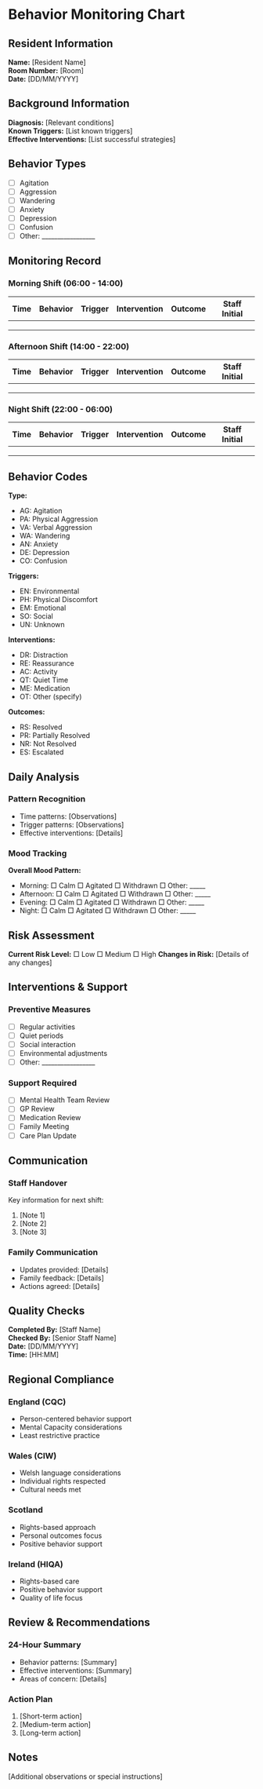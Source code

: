 # Behavior Monitoring Chart

## Resident Information
**Name:** [Resident Name]  
**Room Number:** [Room]  
**Date:** [DD/MM/YYYY]

## Background Information
**Diagnosis:** [Relevant conditions]  
**Known Triggers:** [List known triggers]  
**Effective Interventions:** [List successful strategies]

## Behavior Types
- [ ] Agitation
- [ ] Aggression
- [ ] Wandering
- [ ] Anxiety
- [ ] Depression
- [ ] Confusion
- [ ] Other: _________________

## Monitoring Record

### Morning Shift (06:00 - 14:00)

| Time | Behavior | Trigger | Intervention | Outcome | Staff Initial |
|------|----------|---------|--------------|---------|---------------|
|      |          |         |              |         |               |
|      |          |         |              |         |               |
|      |          |         |              |         |               |

### Afternoon Shift (14:00 - 22:00)

| Time | Behavior | Trigger | Intervention | Outcome | Staff Initial |
|------|----------|---------|--------------|---------|---------------|
|      |          |         |              |         |               |
|      |          |         |              |         |               |
|      |          |         |              |         |               |

### Night Shift (22:00 - 06:00)

| Time | Behavior | Trigger | Intervention | Outcome | Staff Initial |
|------|----------|---------|--------------|---------|---------------|
|      |          |         |              |         |               |
|      |          |         |              |         |               |
|      |          |         |              |         |               |

## Behavior Codes
**Type:**
- AG: Agitation
- PA: Physical Aggression
- VA: Verbal Aggression
- WA: Wandering
- AN: Anxiety
- DE: Depression
- CO: Confusion

**Triggers:**
- EN: Environmental
- PH: Physical Discomfort
- EM: Emotional
- SO: Social
- UN: Unknown

**Interventions:**
- DR: Distraction
- RE: Reassurance
- AC: Activity
- QT: Quiet Time
- ME: Medication
- OT: Other (specify)

**Outcomes:**
- RS: Resolved
- PR: Partially Resolved
- NR: Not Resolved
- ES: Escalated

## Daily Analysis

### Pattern Recognition
- Time patterns: [Observations]
- Trigger patterns: [Observations]
- Effective interventions: [Details]

### Mood Tracking
**Overall Mood Pattern:**
- Morning: □ Calm □ Agitated □ Withdrawn □ Other: _____
- Afternoon: □ Calm □ Agitated □ Withdrawn □ Other: _____
- Evening: □ Calm □ Agitated □ Withdrawn □ Other: _____
- Night: □ Calm □ Agitated □ Withdrawn □ Other: _____

## Risk Assessment
**Current Risk Level:** □ Low □ Medium □ High
**Changes in Risk:** [Details of any changes]

## Interventions & Support

### Preventive Measures
- [ ] Regular activities
- [ ] Quiet periods
- [ ] Social interaction
- [ ] Environmental adjustments
- [ ] Other: _________________

### Support Required
- [ ] Mental Health Team Review
- [ ] GP Review
- [ ] Medication Review
- [ ] Family Meeting
- [ ] Care Plan Update

## Communication

### Staff Handover
Key information for next shift:
1. [Note 1]
2. [Note 2]
3. [Note 3]

### Family Communication
- Updates provided: [Details]
- Family feedback: [Details]
- Actions agreed: [Details]

## Quality Checks
**Completed By:** [Staff Name]  
**Checked By:** [Senior Staff Name]  
**Date:** [DD/MM/YYYY]  
**Time:** [HH:MM]

## Regional Compliance

### England (CQC)
- Person-centered behavior support
- Mental Capacity considerations
- Least restrictive practice

### Wales (CIW)
- Welsh language considerations
- Individual rights respected
- Cultural needs met

### Scotland
- Rights-based approach
- Personal outcomes focus
- Positive behavior support

### Ireland (HIQA)
- Rights-based care
- Positive behavior support
- Quality of life focus

## Review & Recommendations

### 24-Hour Summary
- Behavior patterns: [Summary]
- Effective interventions: [Summary]
- Areas of concern: [Details]

### Action Plan
1. [Short-term action]
2. [Medium-term action]
3. [Long-term action]

## Notes
[Additional observations or special instructions] 